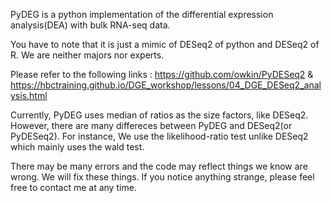 PyDEG is a python implementation of the differential expression analysis(DEA) with bulk RNA-seq data. 

You have to note that it is just a mimic of DESeq2 of python and DESeq2 of R. We are neither majors nor experts. 

Please refer to the following links : https://github.com/owkin/PyDESeq2 & https://hbctraining.github.io/DGE_workshop/lessons/04_DGE_DESeq2_analysis.html

Currently, PyDEG uses median of ratios as the size factors, like DESeq2. However, there are many differeces between PyDEG and DESeq2(or PyDESeq2). For instance, We use the likelihood-ratio test unlike DESeq2 which mainly uses the wald test.

There may be many errors and the code may reflect things we know are wrong. We will fix these things. If you notice anything strange, please feel free to contact me at any time.
